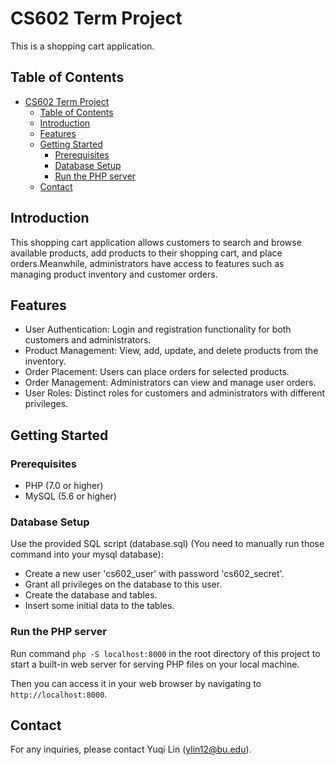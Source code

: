 # CS602 Term Project

This is a shopping cart application.

## Table of Contents

- [CS602 Term Project](#cs602-term-project)
  - [Table of Contents](#table-of-contents)
  - [Introduction](#introduction)
  - [Features](#features)
  - [Getting Started](#getting-started)
    - [Prerequisites](#prerequisites)
    - [Database Setup](#database-setup)
    - [Run the PHP server](#run-the-php-server)
  - [Contact](#contact)

## Introduction

This shopping cart application allows customers to search and browse available
products, add products to their shopping cart, and place orders.Meanwhile,
administrators have access to features such as managing product inventory and
customer orders.

## Features

- User Authentication: Login and registration functionality for both customers
  and administrators.
- Product Management: View, add, update, and delete products from the inventory.
- Order Placement: Users can place orders for selected products.
- Order Management: Administrators can view and manage user orders.
- User Roles: Distinct roles for customers and administrators with different
  privileges.

## Getting Started

### Prerequisites

- PHP (7.0 or higher)
- MySQL (5.6 or higher)

### Database Setup

Use the provided SQL script (database.sql) (You need to manually run those
command into your mysql database):

- Create a new user 'cs602_user' with password 'cs602_secret'.
- Grant all privileges on the database to this user.
- Create the database and tables.
- Insert some initial data to the tables.

### Run the PHP server

Run command `php -S localhost:8000` in the root directory of this project to
start a built-in web server for serving PHP files on your local machine.

Then you can access it in your web browser by navigating to
`http://localhost:8000`.

## Contact

For any inquiries, please contact Yuqi Lin (<ylin12@bu.edu>).
